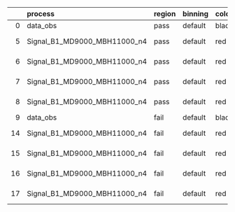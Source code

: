 |    | process                      | region   | binning   | color   | process_type   |   scale | variation   | source_filename                                                       | source_histname    | alias                        | title     |   combine_idx |     lnN |   shapes | syst_type   | direction   | variation_alias   |
|---:|:-----------------------------|:---------|:----------|:--------|:---------------|--------:|:------------|:----------------------------------------------------------------------|:-------------------|:-----------------------------|:----------|--------------:|--------:|---------:|:------------|:------------|:------------------|
|  0 | data_obs                     | pass     | default   | black   | DATA           |       1 | nominal     | ./histograms_for_2DAlphabet_v18//BH_Data.root                         | hpass              | Data                         | Data      |           nan | nan     |      nan | nan         | nan         | nan               |
|  5 | Signal_B1_MD9000_MBH11000_n4 | pass     | default   | red     | SIGNAL         |       1 | lumi        | ./histograms_for_2DAlphabet_v18//BH_Signal_B1_MD9000_MBH11000_n4.root | hpass              | Signal_B1_MD9000_MBH11000_n4 | BH signal |           nan |   1.016 |      nan | lnN         | nan         | nan               |
|  6 | Signal_B1_MD9000_MBH11000_n4 | pass     | default   | red     | SIGNAL         |       1 | SVM         | ./histograms_for_2DAlphabet_v18//BH_Signal_B1_MD9000_MBH11000_n4.root | hpass_SVMsyst_up   | Signal_B1_MD9000_MBH11000_n4 | BH signal |           nan | nan     |        1 | shapes      | Up          | SVMsyst           |
|  7 | Signal_B1_MD9000_MBH11000_n4 | pass     | default   | red     | SIGNAL         |       1 | SVM         | ./histograms_for_2DAlphabet_v18//BH_Signal_B1_MD9000_MBH11000_n4.root | hpass_SVMsyst_down | Signal_B1_MD9000_MBH11000_n4 | BH signal |           nan | nan     |        1 | shapes      | Down        | SVMsyst           |
|  8 | Signal_B1_MD9000_MBH11000_n4 | pass     | default   | red     | SIGNAL         |       1 | nominal     | ./histograms_for_2DAlphabet_v18//BH_Signal_B1_MD9000_MBH11000_n4.root | hpass              | Signal_B1_MD9000_MBH11000_n4 | BH signal |           nan | nan     |      nan | nan         | nan         | nan               |
|  9 | data_obs                     | fail     | default   | black   | DATA           |       1 | nominal     | ./histograms_for_2DAlphabet_v18//BH_Data.root                         | hfail              | Data                         | Data      |           nan | nan     |      nan | nan         | nan         | nan               |
| 14 | Signal_B1_MD9000_MBH11000_n4 | fail     | default   | red     | SIGNAL         |       1 | lumi        | ./histograms_for_2DAlphabet_v18//BH_Signal_B1_MD9000_MBH11000_n4.root | hfail              | Signal_B1_MD9000_MBH11000_n4 | BH signal |           nan |   1.016 |      nan | lnN         | nan         | nan               |
| 15 | Signal_B1_MD9000_MBH11000_n4 | fail     | default   | red     | SIGNAL         |       1 | SVM         | ./histograms_for_2DAlphabet_v18//BH_Signal_B1_MD9000_MBH11000_n4.root | hfail_SVMsyst_up   | Signal_B1_MD9000_MBH11000_n4 | BH signal |           nan | nan     |        1 | shapes      | Up          | SVMsyst           |
| 16 | Signal_B1_MD9000_MBH11000_n4 | fail     | default   | red     | SIGNAL         |       1 | SVM         | ./histograms_for_2DAlphabet_v18//BH_Signal_B1_MD9000_MBH11000_n4.root | hfail_SVMsyst_down | Signal_B1_MD9000_MBH11000_n4 | BH signal |           nan | nan     |        1 | shapes      | Down        | SVMsyst           |
| 17 | Signal_B1_MD9000_MBH11000_n4 | fail     | default   | red     | SIGNAL         |       1 | nominal     | ./histograms_for_2DAlphabet_v18//BH_Signal_B1_MD9000_MBH11000_n4.root | hfail              | Signal_B1_MD9000_MBH11000_n4 | BH signal |           nan | nan     |      nan | nan         | nan         | nan               |
